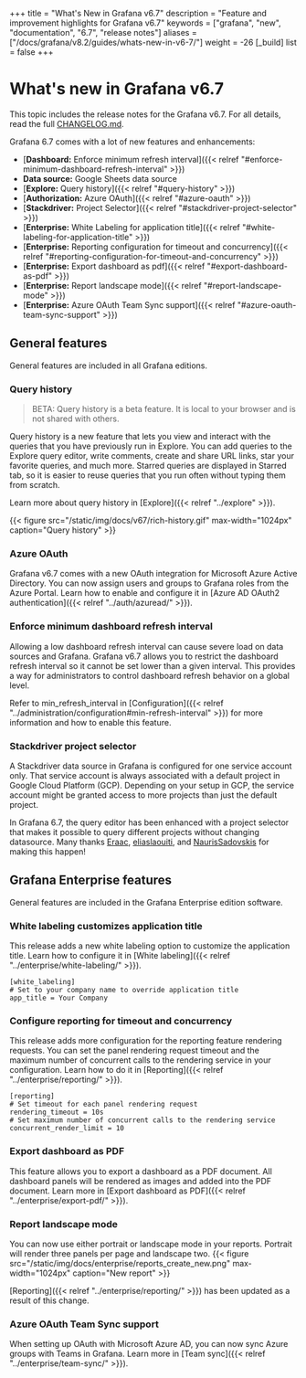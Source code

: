 +++
title = "What's New in Grafana v6.7"
description = "Feature and improvement highlights for Grafana v6.7"
keywords = ["grafana", "new", "documentation", "6.7", "release notes"]
aliases = ["/docs/grafana/v8.2/guides/whats-new-in-v6-7/"]
weight = -26
[_build]
list = false
+++

# What's new in Grafana v6.7

This topic includes the release notes for the Grafana v6.7. For all details, read the full [CHANGELOG.md](https://github.com/grafana/grafana/blob/master/CHANGELOG.md).

Grafana 6.7 comes with a lot of new features and enhancements:

- [**Dashboard:** Enforce minimum refresh interval]({{< relref "#enforce-minimum-dashboard-refresh-interval" >}})
- **Data source:** Google Sheets data source
- [**Explore:** Query history]({{< relref "#query-history" >}})
- [**Authorization:** Azure OAuth]({{< relref "#azure-oauth" >}})
- [**Stackdriver:** Project Selector]({{< relref "#stackdriver-project-selector" >}})
- [**Enterprise:** White Labeling for application title]({{< relref "#white-labeling-for-application-title" >}})
- [**Enterprise:** Reporting configuration for timeout and concurrency]({{< relref "#reporting-configuration-for-timeout-and-concurrency" >}})
- [**Enterprise:** Export dashboard as pdf]({{< relref "#export-dashboard-as-pdf" >}})
- [**Enterprise:** Report landscape mode]({{< relref "#report-landscape-mode" >}})
- [**Enterprise:** Azure OAuth Team Sync support]({{< relref "#azure-oauth-team-sync-support" >}})

## General features

General features are included in all Grafana editions.

### Query history

> BETA: Query history is a beta feature. It is local to your browser and is not shared with others.

Query history is a new feature that lets you view and interact with the queries that you have previously run in Explore. You can add queries to the Explore query editor, write comments, create and share URL links, star your favorite queries, and much more. Starred queries are displayed in Starred tab, so it is easier to reuse queries that you run often without typing them from scratch.

Learn more about query history in [Explore]({{< relref "../explore" >}}).

{{< figure src="/static/img/docs/v67/rich-history.gif" max-width="1024px" caption="Query history" >}}

### Azure OAuth

Grafana v6.7 comes with a new OAuth integration for Microsoft Azure Active Directory. You can now assign users and groups to Grafana roles from the Azure Portal. Learn how to enable and configure it in [Azure AD OAuth2 authentication]({{< relref "../auth/azuread/" >}}).

### Enforce minimum dashboard refresh interval

Allowing a low dashboard refresh interval can cause severe load on data sources and Grafana. Grafana v6.7 allows you to restrict the dashboard refresh interval so it cannot be set lower than a given interval. This provides a way for administrators to control dashboard refresh behavior on a global level.

Refer to min_refresh_interval in [Configuration]({{< relref "../administration/configuration#min-refresh-interval" >}}) for more information and how to enable this feature.

### Stackdriver project selector

A Stackdriver data source in Grafana is configured for one service account only. That service account is always associated with a default project in Google Cloud Platform (GCP). Depending on your setup in GCP, the service account might be granted access to more projects than just the default project.

In Grafana 6.7, the query editor has been enhanced with a project selector that makes it possible to query different projects without changing datasource. Many thanks [Eraac](https://github.com/Eraac), [eliaslaouiti](https://github.com/eliaslaouiti), and [NaurisSadovskis](https://github.com/NaurisSadovskis) for making this happen!

## Grafana Enterprise features

General features are included in the Grafana Enterprise edition software.

### White labeling customizes application title

This release adds a new white labeling option to customize the application title. Learn how to configure it in [White labeling]({{< relref "../enterprise/white-labeling/" >}}).

```
[white_labeling]
# Set to your company name to override application title
app_title = Your Company
```

### Configure reporting for timeout and concurrency

This release adds more configuration for the reporting feature rendering requests. You can set the panel rendering request timeout and the maximum number of concurrent calls to the rendering service in your configuration. Learn how to do it in [Reporting]({{< relref "../enterprise/reporting/" >}}).

```
[reporting]
# Set timeout for each panel rendering request
rendering_timeout = 10s
# Set maximum number of concurrent calls to the rendering service
concurrent_render_limit = 10
```

### Export dashboard as PDF

This feature allows you to export a dashboard as a PDF document. All dashboard panels will be rendered as images and added into the PDF document. Learn more in [Export dashboard as PDF]({{< relref "../enterprise/export-pdf/" >}}).

### Report landscape mode

You can now use either portrait or landscape mode in your reports. Portrait will render three panels per page and landscape two.
{{< figure src="/static/img/docs/enterprise/reports_create_new.png" max-width="1024px" caption="New report" >}}

[Reporting]({{< relref "../enterprise/reporting/" >}}) has been updated as a result of this change.

### Azure OAuth Team Sync support

When setting up OAuth with Microsoft Azure AD, you can now sync Azure groups with Teams in Grafana.
Learn more in [Team sync]({{< relref "../enterprise/team-sync/" >}}).
